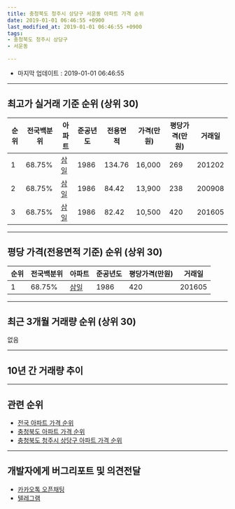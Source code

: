```yaml
---
title: 충청북도 청주시 상당구 서운동 아파트 가격 순위
date: 2019-01-01 06:46:55 +0900
last_modified_at: 2019-01-01 06:46:55 +0900
tags:
- 충청북도 청주시 상당구
- 서운동

---
```


* 마지막 업데이트 : 2019-01-01 06:46:55

---

## 최고가 실거래 기준 순위 (상위 30)


|순위|전국백분위|아파트|준공년도|전용면적|가격(만원)|평당가격(만원)|거래일|
|---|---|---|---|---|---|---|---|
|1|68.75%|[삼일](https://search.naver.com/search.naver?query=%EC%B6%A9%EC%B2%AD%EB%B6%81%EB%8F%84+%EC%B2%AD%EC%A3%BC%EC%8B%9C+%EC%83%81%EB%8B%B9%EA%B5%AC+%EC%84%9C%EC%9A%B4%EB%8F%99+%EC%82%BC%EC%9D%BC)|1986|134.76|16,000|269|201202|
|2|68.75%|[삼일](https://search.naver.com/search.naver?query=%EC%B6%A9%EC%B2%AD%EB%B6%81%EB%8F%84+%EC%B2%AD%EC%A3%BC%EC%8B%9C+%EC%83%81%EB%8B%B9%EA%B5%AC+%EC%84%9C%EC%9A%B4%EB%8F%99+%EC%82%BC%EC%9D%BC)|1986|84.42|13,900|238|200908|
|3|68.75%|[삼일](https://search.naver.com/search.naver?query=%EC%B6%A9%EC%B2%AD%EB%B6%81%EB%8F%84+%EC%B2%AD%EC%A3%BC%EC%8B%9C+%EC%83%81%EB%8B%B9%EA%B5%AC+%EC%84%9C%EC%9A%B4%EB%8F%99+%EC%82%BC%EC%9D%BC)|1986|82.42|10,500|420|201605|


---

## 평당 가격(전용면적 기준) 순위 (상위 30)


|순위|전국백분위|아파트|준공년도|평당가격(만원)|거래일|
|---|---|---|---|---|---|
|1|68.75%|[삼일](https://search.naver.com/search.naver?query=%EC%B6%A9%EC%B2%AD%EB%B6%81%EB%8F%84+%EC%B2%AD%EC%A3%BC%EC%8B%9C+%EC%83%81%EB%8B%B9%EA%B5%AC+%EC%84%9C%EC%9A%B4%EB%8F%99+%EC%82%BC%EC%9D%BC)|1986|420|201605|


---

## 최근 3개월 거래량 순위 (상위 30)

없음

---

## 10년 간 거래량 추이


<div style="width:100%;">
    <canvas id="deal_progress" height="250"></canvas>
</div>

<script>
new Chart(document.getElementById("deal_progress"), {
    type: 'line',
    data: {
        labels: ['200901','200902','200903','200904','200905','200906','200907','200908','200909','200910','200911','200912','201001','201002','201003','201004','201005','201006','201007','201008','201009','201010','201011','201012','201101','201102','201103','201104','201105','201106','201107','201108','201109','201110','201111','201112','201201','201202','201203','201204','201205','201206','201207','201208','201209','201210','201211','201212','201301','201302','201303','201304','201305','201306','201307','201308','201309','201310','201311','201312','201401','201402','201403','201404','201405','201406','201407','201408','201409','201410','201411','201412','201501','201502','201503','201504','201505','201506','201507','201508','201509','201510','201511','201512','201601','201602','201603','201604','201605','201606','201607','201608','201609','201610','201611','201612','201701','201702','201703','201704','201705','201706','201707','201708','201709','201710','201711','201712','201801','201802','201803','201804','201805','201806','201807','201808','201809','201810','201811','201812','201901'],
        datasets: [{
            label: '실거래 수',
            pointRadius: 1,
            data: [0, 0, 0, 0, 0, 0, 0, 1, 0, 0, 0, 0, 0, 0, 0, 0, 0, 0, 0, 0, 0, 0, 0, 0, 0, 0, 0, 1, 0, 0, 0, 0, 0, 0, 0, 0, 0, 1, 0, 0, 0, 0, 0, 0, 0, 0, 0, 0, 0, 0, 0, 0, 0, 0, 0, 0, 0, 1, 1, 0, 0, 0, 0, 0, 0, 0, 0, 0, 0, 0, 0, 0, 0, 0, 0, 0, 0, 0, 1, 0, 0, 0, 0, 0, 0, 0, 0, 0, 1, 0, 0, 0, 0, 0, 0, 0, 0, 1, 0, 0, 0, 0, 0, 1, 0, 0, 0, 0, 0, 0, 0, 0, 0, 0, 0, 0, 0, 0, 0, 0, 0],
            borderColor: "rgba(255, 201, 14, 1)",
            backgroundColor: "rgba(255, 201, 14, 0.5)",
            fill: true,
        }]
    },
    options: {
        responsive: true,
        title: {
            display: true,
            text: '10년간 거래량 추이'
        },
        tooltips: {
            mode: 'index',
            intersect: false,
        },
        hover: {
            mode: 'nearest',
            intersect: true
        },
        scales: {
            xAxes: [{
                display: true,
                scaleLabel: {
                    display: true,
                    labelString: '년/월'
                }
            }],
            yAxes: [{
                display: true,
                ticks: {
                    suggestedMin: 0,
                },
                scaleLabel: {
                    display: true,
                    labelString: '실거래 수'
                }
            }]
        }
    }
});

</script>


---

## 관련 순위

- [전국 아파트 가격 순위](https://inasie.github.io/apt-ranking/전국)
- [충청북도 아파트 가격 순위](https://inasie.github.io/apt-ranking/충청북도)
- [충청북도 청주시 상당구 아파트 가격 순위](https://inasie.github.io/apt-ranking/충청북도-청주시-상당구)


---

## 개발자에게 버그리포트 및 의견전달

- [카카오톡 오픈채팅](https://open.kakao.com/o/gLJUAP4)
- [텔레그램](https://t.me/inasie)


